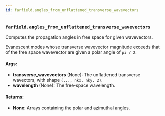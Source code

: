 ```yaml
---
id: farfield.angles_from_unflattened_transverse_wavevectors
---
```


    
### `farfield.angles_from_unflattened_transverse_wavevectors`
Computes the propagation angles in free space for given wavevectors.

Evanescent modes whose transverse wavevector magnitude exceeds that of
the free space wavevector are given a polar angle of `pi / 2`.

#### Args:
- **transverse_wavevectors** (None): The unflattened transverse wavectors, with
shape `(..., nkx, nky, 2)`.
- **wavelength** (None): The free-space wavelength.

#### Returns:
- **None**: Arrays containing the polar and azimuthal angles.
